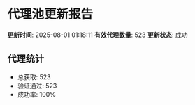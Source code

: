 # 代理池更新报告

**更新时间**: 2025-08-01 01:18:11
**有效代理数量**: 523
**更新状态**:  成功

## 代理统计
- 总获取: 523
- 验证通过: 523
- 成功率: 100%
